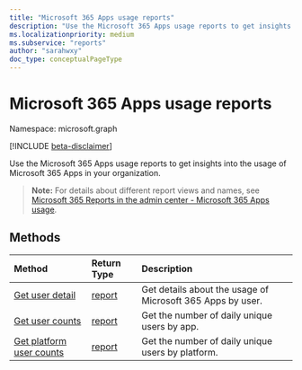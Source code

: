 ```yaml
---
title: "Microsoft 365 Apps usage reports"
description: "Use the Microsoft 365 Apps usage reports to get insights into the usage of Microsoft 365 Apps in your organization."
ms.localizationpriority: medium
ms.subservice: "reports"
author: "sarahwxy"
doc_type: conceptualPageType
---
```


# Microsoft 365 Apps usage reports

Namespace: microsoft.graph

[!INCLUDE [beta-disclaimer](../../includes/beta-disclaimer.md)]

Use the Microsoft 365 Apps usage reports to get insights into the usage of Microsoft 365 Apps in your organization.

> **Note:** For details about different report views and names, see [Microsoft 365 Reports in the admin center - Microsoft 365 Apps usage](/microsoft-365/admin/activity-reports/microsoft365-apps-usage).

## Methods

| Method                                                                        | Return Type                                    | Description                                                |
| :---------------------------------------------------------------------------- | :--------------------------------------------- | :--------------------------------------------------------- |
| [Get user detail](../api/reportroot-getm365appuserdetail.md)                  | [report](../resources/intune-shared-report.md) | Get details about the usage of Microsoft 365 Apps by user. |
| [Get user counts](../api/reportroot-getm365appusercounts.md)                  | [report](../resources/intune-shared-report.md) | Get the number of daily unique users by app.               |
| [Get platform user counts](../api/reportroot-getm365appplatformusercounts.md) | [report](../resources/intune-shared-report.md) | Get the number of daily unique users by platform.          |
